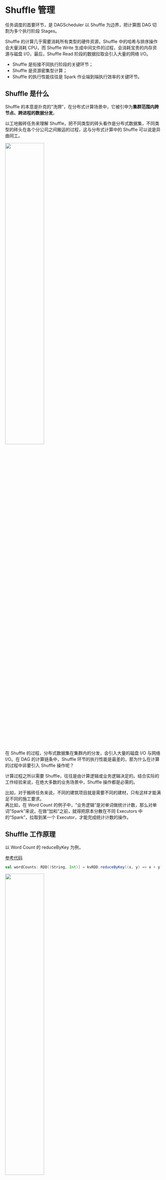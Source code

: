 # Shuffle 管理

任务调度的首要环节，是 DAGScheduler 以 Shuffle 为边界，把计算图 DAG 切割为多个执行阶段 Stages。

Shuffle 的计算几乎需要消耗所有类型的硬件资源，Shuffle 中的哈希与排序操作会大量消耗 CPU，而 Shuffle Write 生成中间文件的过程，会消耗宝贵的内存资源与磁盘 I/O，最后，Shuffle Read 阶段的数据拉取会引入大量的网络 I/O。

- Shuffle 是衔接不同执行阶段的关键环节；
- Shuffle 是资源密集型计算；
- Shuffle 的执行性能往往是 Spark 作业端到端执行效率的关键环节。

## Shuffle 是什么

Shuffle 的本意是扑克的“洗牌”，在分布式计算场景中，它被引申为**集群范围内跨节点、跨进程的数据分发**。

以工地搬砖任务来理解 Shuffle，把不同类型的砖头看作是分布式数据集，不同类型的砖头在各个分公司之间搬运的过程，这与分布式计算中的 Shuffle 可以说是异曲同工。

<img src="https://static001.geekbang.org/resource/image/4d/80/4d93f366247018896373c1d846fb4780.jpg?wh=1920x1403" width="50%" />

在 Shuffle 的过程，分布式数据集在集群内的分发，会引入大量的磁盘 I/O 与网络 I/O。在 DAG 的计算链条中，Shuffle 环节的执行性能是最差的，那为什么在计算的过程中非要引入 Shuffle 操作呢？

计算过程之所以需要 Shuffle，往往是由计算逻辑或业务逻辑决定的。结合实际的工作经验来说，在绝大多数的业务场景中，Shuffle 操作都是必需的。

比如，对于搬砖任务来说，不同的建筑项目就是需要不同的建材，只有这样才能满足不同的施工要求。  
再比如，在 Word Count 的例子中，“业务逻辑”是对单词做统计计数，那么对单词“Spark”来说，在做“加和”之前，就得把原本分散在不同 Executors 中的“Spark”，拉取到某一个 Executor，才能完成统计计数的操作。

## Shuffle 工作原理

以 Word Count 的 reduceByKey 为例，

[参考代码](./src/c01/word-count.scala)

```scala
val wordCounts: RDD[(String, Int)] = kvRDD.reduceByKey((x, y) => x + y) 
```

<img src="https://static001.geekbang.org/resource/image/31/4d/3199582354a56f9e64bdf7b8a516b04d.jpg?wh=1920x1256" width="50%" />

以 Shuffle 为边界，reduceByKey 的计算被切割为两个执行阶段。把 Shuffle 之前的 Stage 叫作 Map 阶段，而把 Shuffle 之后的 Stage 称作 Reduce 阶段。
- 在 Map 阶段，每个 Executors 先把自己负责的数据分区做初步聚合（又叫 Map 端聚合、局部聚合）；
- 在 Shuffle 环节，不同的单词被分发到不同节点的 Executors 中；
- 在 Reduce 阶段，Executors 以单词为 Key 做第二次聚合（又叫全局聚合），从而完成统计计数的任务。

以上结论：与其说 Shuffle 是跨节点、跨进程的数据分发，不如说 Shuffle 是 Map 阶段与 Reduce 阶段之间的数据交换。

### Shuffle 中间文件

Map 阶段与 Reduce 阶段，通过 Map 阶段 生产 Shuffle 中间文件，Reduce 阶段消费这个中间文件，以中间文件为媒介，来完成集群范围内的数据交换。

**中间文件的产生和消费过程**

<img src="https://static001.geekbang.org/resource/image/95/80/95479766b8acebdedd5c8a0f8bda0680.jpg?wh=1920x862" width="60%" />

解释：

- 调度系统里 DAGScheduler 会为每一个 Stage 创建任务集合 TaskSet，而每一个 TaskSet 都包含多个分布式任务（Task）。
- 在 Map 执行阶段，每个 Task（以下简称 Map Task）都会生成 Shuffle 中间文件。中间文件是以 Map Task 为粒度生成的，Map 阶段有多少个 Map Task，就会生成多少份 Shuffle 中间文件。
- Shuffle 中间文件是统称、泛指，它包含两类实体文件：*记录（Key，Value）键值对的 data 文件* 和 *记录键值对所属 Reduce Task 的 index 文件*。index 文件标记了 data 文件中的哪些记录，应该由下游 Reduce 阶段中的哪些 Task（简称 Reduce Task）消费。
- 在 Spark 中，*Shuffle 环节数据交换规则又叫分区规则*，它定义了分布式数据集在 Reduce 阶段如何划分数据分区。

   假设 Reduce 阶段有 N 个 Task，这 N 个 Task 对应着 N 个数据分区，那么在 Map 阶段，每条记录应该分发到 Reduce Task 的 P 号分区，公式如下，
   ```scala
   P = Hash(Record Key) % N
   ```

>对于每一个 Map Task 生成的中间文件，其中的目标分区数量是由 Reduce 阶段的任务数量（又叫并行度）决定的。  
>在上面的示意图中，Reduce 阶段的并行度是 3，因此，Map Task 的中间文件会包含 3 个目标分区的数据， index 文件是用来标记目标分区所属数据记录的起始索引。  
>对 Map Task ，其并行度由其 Stage 中的首个 RDD 决定，如果 Map Task 是读取 HDFS，那么并行度就是分布式文件 block 数量。

### Shuffle Write

*Shuffle 阶段生成中间文件的过程，又叫 Shuffle Write*。

<img src="https://static001.geekbang.org/resource/image/92/ab/92781f6ff67224812d7aee1b7d6a63ab.jpg?wh=1920x618" width="80%" />

解释：

在生成中间文件的过程中，Spark 会借助一种类似于 Map 的数据结构，来计算、缓存并排序数据分区中的数据记录。这种 Map 结构的 Key 是（Reduce Task Partition ID，Record Key），而 Value 是原数据记录中的数据值，如图中的“内存数据结构”所示。

对于数据分区中的数据记录，Spark 会根据前面提到的公式逐条计算记录所属的目标分区 ID，然后把主键（Reduce Task Partition ID，Record Key）和记录的数据值插入到 Map 数据结构中。当 Map 结构被灌满之后，Spark 根据主键对 Map 中的数据记录做排序，然后把所有内容溢出到磁盘中的临时文件。

随着 Map 结构被清空，Spark 可以继续读取分区内容并继续向 Map 结构中插入数据，直到 Map 结构再次被灌满而再次溢出。就这样，如此往复，直到数据分区中所有的数据记录都被处理完毕。

到此，磁盘上存有若干个溢出的临时文件，而内存的 Map 结构中也留有部分数据，接着 Spark 使用归并排序算法对所有临时文件和 Map 结构剩余数据做合并，分别生成 data 文件和与之对应的 index 文件。

Shuffle Write 过程中生成中间文件的详细过程，可归纳为 4 个步骤：
1. 对于数据分区中的数据记录，逐一计算其目标分区，然后填充内存数据结构；
2. 当数据结构填满后，如果分区中还有未处理的数据记录，就对结构中的数据记录按（目标分区 ID，Key）排序，接着将所有数据溢出到临时文件，同时清空数据结构；
3. 重复前 2 个步骤，直到分区中所有的数据记录都被处理为止；
4. 对所有临时文件和内存数据结构中剩余的数据记录做归并排序，生成数据文件和索引文件。

### Shuffle Read

*Reduce 阶段的数据拉取的过程叫做 Shuffle Read*。

对于所有 Map Task 生成的中间文件，Reduce Task 需要通过网络从不同的节点的硬盘中拉取属于自己的数据内容；不同的 Reduce Task 是根据 index 文件中的起始索引来确定哪些数据内容是“属于自己的”。（Reduce Task 从自己的起始索引，读到下一个 Task 的起始索引，就确定了自己的数据范围）

## 小结

- 以 Shuffle 为边界，把计算图 DAG 切割为 Map 阶段与 Reduce 阶段，以中间文件为媒介完成数据的交换；
- Map 阶段，Shuffle Write 生成中间文件，中间文件的数量由 Reduce 阶段的任务并行度决定； 
- Reduce 阶段，Reduce Task 通过 index 文件来“定位”属于自己的数据内容，并通过网络从不同节点的 data 文件中下载数据（Shuffle Read）。

### 问答

在 Shuffle 的计算过程中，中间文件存储在参数 spark.local.dir 设置的文件目录中，这个参数的默认值是 /tmp，这个参数该如何设置才更合理呢？

查阅 [参考文档](https://spark.apache.org/docs/latest/configuration.html#application-properties)

```
Directory to use for "scratch" space in Spark, including map output files and RDDs that get stored on disk. This should be on a fast, local disk in your system. It can also be a comma-separated list of multiple directories on different disks.
Note: This will be overridden by SPARK_LOCAL_DIRS (Standalone), MESOS_SANDBOX (Mesos) or LOCAL_DIRS (YARN) environment variables set by the cluster manager.
```

`spark.local.dir` 配置的是 Spark “暂存”目录，用来存 map output 文件（ Shuffle 产生）和保存 RDD 到磁盘。应该配置成快速的本地磁盘。可以用‘,’分隔的多个目录。

首先 /tmp 是系统临时文件目录，会被系统清理的（取决于不同 Linux 分发版的清理策略），如果作业运行时 /tmp 中的文件被清除了，那就要重新shuffle或重新缓存 RDD 。因此，不适合将配置设置为默认的 /tmp 。

其次，可以考虑配置多块硬盘（或者使用 SSD），再把不同硬盘的目录配置到 spark.local.dir，这样可以提升 Shuffle 和 RDD 缓存的性能。
